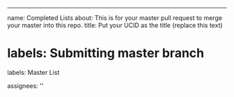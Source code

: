 ---
name: Completed Lists
about: This is for your master pull request to merge your master into this repo.
title: Put your UCID as the title (replace this text)

labels: Submitting master branch
=======
labels: Master List

assignees: ''